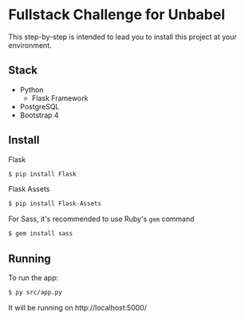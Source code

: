 # Fullstack Challenge for Unbabel

This step-by-step is intended to lead you to install this project at your environment.

## Stack

- Python
    - Flask Framework
- PostgreSQL
- Bootstrap 4

## Install

Flask

```bash
$ pip install Flask
```

Flask Assets

```bash
$ pip install Flask-Assets
```

For Sass, it's recommended to use Ruby's `gem` command

```bash
$ gem install sass
```

## Running

To run the app:

```bash
$ py src/app.py
```

It will be running on http://localhost:5000/
